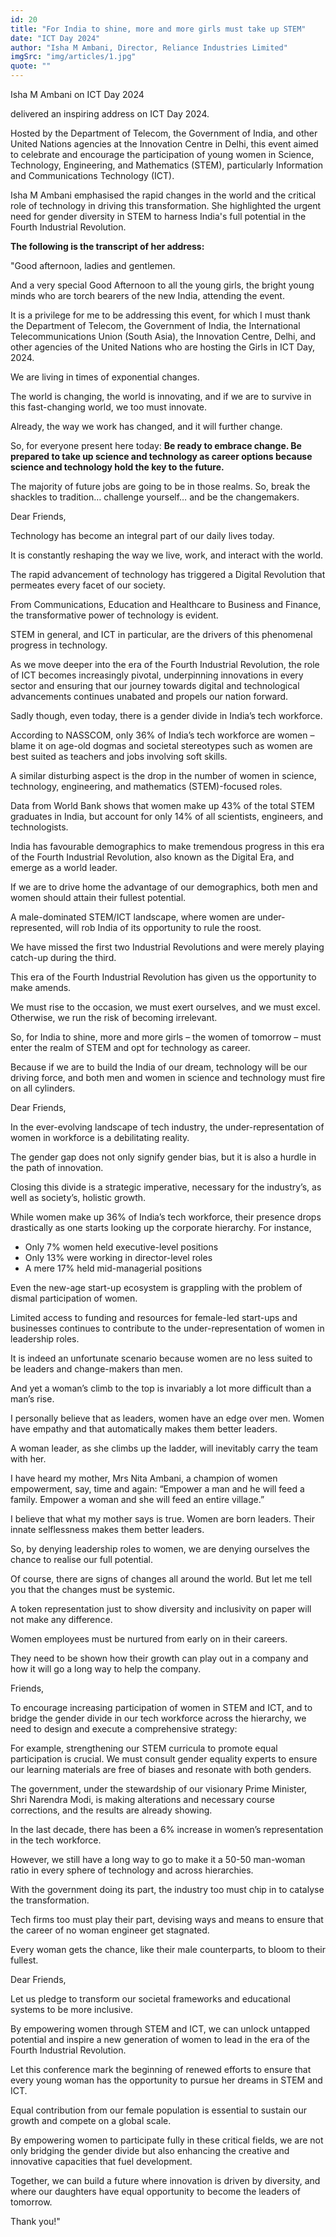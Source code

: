```yaml
---
id: 20
title: "For India to shine, more and more girls must take up STEM"
date: "ICT Day 2024"
author: "Isha M Ambani, Director, Reliance Industries Limited"
imgSrc: "img/articles/1.jpg"
quote: ""
---
```


Isha M Ambani on ICT Day 2024

delivered an inspiring address on ICT Day 2024.

Hosted by the Department of Telecom, the Government of India, and other United Nations agencies at the Innovation Centre in Delhi, this event aimed to celebrate and encourage the participation of young women in Science, Technology, Engineering, and Mathematics (STEM), particularly Information and Communications Technology (ICT).

Isha M Ambani emphasised the rapid changes in the world and the critical role of technology in driving this transformation. She highlighted the urgent need for gender diversity in STEM to harness India's full potential in the Fourth Industrial Revolution.

**The following is the transcript of her address:**

"Good afternoon, ladies and gentlemen.

And a very special Good Afternoon to all the young girls, the bright young minds who are torch bearers of the new India, attending the event.

It is a privilege for me to be addressing this event, for which I must thank the Department of Telecom, the Government of India, the International Telecommunications Union (South Asia), the Innovation Centre, Delhi, and other agencies of the United Nations who are hosting the Girls in ICT Day, 2024.

We are living in times of exponential changes.

The world is changing, the world is innovating, and if we are to survive in this fast-changing world, we too must innovate.

Already, the way we work has changed, and it will further change.

So, for everyone present here today: **Be ready to embrace change. Be prepared to take up science and technology as career options because science and technology hold the key to the future.**

The majority of future jobs are going to be in those realms. So, break the shackles to tradition… challenge yourself… and be the changemakers.

Dear Friends,

Technology has become an integral part of our daily lives today.

It is constantly reshaping the way we live, work, and interact with the world.

The rapid advancement of technology has triggered a Digital Revolution that permeates every facet of our society.

From Communications, Education and Healthcare to Business and Finance, the transformative power of technology is evident.

STEM in general, and ICT in particular, are the drivers of this phenomenal progress in technology.

As we move deeper into the era of the Fourth Industrial Revolution, the role of ICT becomes increasingly pivotal, underpinning innovations in every sector and ensuring that our journey towards digital and technological advancements continues unabated and propels our nation forward.

Sadly though, even today, there is a gender divide in India’s tech workforce.

According to NASSCOM, only 36% of India’s tech workforce are women – blame it on age-old dogmas and societal stereotypes such as women are best suited as teachers and jobs involving soft skills.

A similar disturbing aspect is the drop in the number of women in science, technology, engineering, and mathematics (STEM)-focused roles.

Data from World Bank shows that women make up 43% of the total STEM graduates in India, but account for only 14% of all scientists, engineers, and technologists.

India has favourable demographics to make tremendous progress in this era of the Fourth Industrial Revolution, also known as the Digital Era, and emerge as a world leader.

If we are to drive home the advantage of our demographics, both men and women should attain their fullest potential.

A male-dominated STEM/ICT landscape, where women are under-represented, will rob India of its opportunity to rule the roost.

We have missed the first two Industrial Revolutions and were merely playing catch-up during the third.

This era of the Fourth Industrial Revolution has given us the opportunity to make amends.

We must rise to the occasion, we must exert ourselves, and we must excel. Otherwise, we run the risk of becoming irrelevant.

So, for India to shine, more and more girls – the women of tomorrow – must enter the realm of STEM and opt for technology as career.

Because if we are to build the India of our dream, technology will be our driving force, and both men and women in science and technology must fire on all cylinders.

Dear Friends,

In the ever-evolving landscape of tech industry, the under-representation of women in workforce is a debilitating reality.

The gender gap does not only signify gender bias, but it is also a hurdle in the path of innovation.

Closing this divide is a strategic imperative, necessary for the industry’s, as well as society’s, holistic growth.

While women make up 36% of India’s tech workforce, their presence drops drastically as one starts looking up the corporate hierarchy. For instance,

- Only 7% women held executive-level positions
- Only 13% were working in director-level roles
- A mere 17% held mid-managerial positions

Even the new-age start-up ecosystem is grappling with the problem of dismal participation of women.

Limited access to funding and resources for female-led start-ups and businesses continues to contribute to the under-representation of women in leadership roles.

It is indeed an unfortunate scenario because women are no less suited to be leaders and change-makers than men.

And yet a woman’s climb to the top is invariably a lot more difficult than a man’s rise.

I personally believe that as leaders, women have an edge over men. Women have empathy and that automatically makes them better leaders.

A woman leader, as she climbs up the ladder, will inevitably carry the team with her.

I have heard my mother, Mrs Nita Ambani, a champion of women empowerment, say, time and again: “Empower a man and he will feed a family. Empower a woman and she will feed an entire village.”

I believe that what my mother says is true. Women are born leaders. Their innate selflessness makes them better leaders.

So, by denying leadership roles to women, we are denying ourselves the chance to realise our full potential.

Of course, there are signs of changes all around the world. But let me tell you that the changes must be systemic.

A token representation just to show diversity and inclusivity on paper will not make any difference.

Women employees must be nurtured from early on in their careers.

They need to be shown how their growth can play out in a company and how it will go a long way to help the company.

Friends,

To encourage increasing participation of women in STEM and ICT, and to bridge the gender divide in our tech workforce across the hierarchy, we need to design and execute a comprehensive strategy:

For example, strengthening our STEM curricula to promote equal participation is crucial. We must consult gender equality experts to ensure our learning materials are free of biases and resonate with both genders.

The government, under the stewardship of our visionary Prime Minister, Shri Narendra Modi, is making alterations and necessary course corrections, and the results are already showing.

In the last decade, there has been a 6% increase in women’s representation in the tech workforce.

However, we still have a long way to go to make it a 50-50 man-woman ratio in every sphere of technology and across hierarchies.

With the government doing its part, the industry too must chip in to catalyse the transformation.

Tech firms too must play their part, devising ways and means to ensure that the career of no woman engineer get stagnated.

Every woman gets the chance, like their male counterparts, to bloom to their fullest.

Dear Friends,

Let us pledge to transform our societal frameworks and educational systems to be more inclusive.

By empowering women through STEM and ICT, we can unlock untapped potential and inspire a new generation of women to lead in the era of the Fourth Industrial Revolution.

Let this conference mark the beginning of renewed efforts to ensure that every young woman has the opportunity to pursue her dreams in STEM and ICT.

Equal contribution from our female population is essential to sustain our growth and compete on a global scale.

By empowering women to participate fully in these critical fields, we are not only bridging the gender divide but also enhancing the creative and innovative capacities that fuel development.

Together, we can build a future where innovation is driven by diversity, and where our daughters have equal opportunity to become the leaders of tomorrow.

Thank you!"
